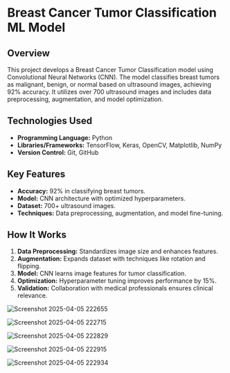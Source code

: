 # Breast Cancer Tumor Classification ML Model
## Overview

This project develops a Breast Cancer Tumor Classification model using Convolutional Neural Networks (CNN). The model classifies breast tumors as malignant, benign, or normal based on ultrasound images, achieving 92% accuracy. It utilizes over 700 ultrasound images and includes data preprocessing, augmentation, and model optimization.

## Technologies Used

- **Programming Language:** Python
- **Libraries/Frameworks:** TensorFlow, Keras, OpenCV, Matplotlib, NumPy
- **Version Control:** Git, GitHub

## Key Features

- **Accuracy:** 92% in classifying breast tumors.
- **Model:** CNN architecture with optimized hyperparameters.
- **Dataset:** 700+ ultrasound images.
- **Techniques:** Data preprocessing, augmentation, and model fine-tuning.

## How It Works

1. **Data Preprocessing:** Standardizes image size and enhances features.
2. **Augmentation:** Expands dataset with techniques like rotation and flipping.
3. **Model:** CNN learns image features for tumor classification.
4. **Optimization:** Hyperparameter tuning improves performance by 15%.
5. **Validation:** Collaboration with medical professionals ensures clinical relevance.



![Screenshot 2025-04-05 222655](https://github.com/user-attachments/assets/bfeefe67-41f1-4e80-b95b-d15b0a42b7e6)

![Screenshot 2025-04-05 222715](https://github.com/user-attachments/assets/f3148ed2-f3db-47d9-b9f2-d679f64423b9)

![Screenshot 2025-04-05 222829](https://github.com/user-attachments/assets/d5027ddf-cdc5-4284-a97c-bd78e258fe9a)

![Screenshot 2025-04-05 222915](https://github.com/user-attachments/assets/1c2c5aca-d8d5-484a-a21b-e64b3873a082)

![Screenshot 2025-04-05 222934](https://github.com/user-attachments/assets/924a5183-a6cf-45b7-b74f-de46fefed53f)


